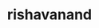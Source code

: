 ---
title: rishavanand
github: https://github.com/rishavanand
mode: light
transition: 3s
archetype:
  - Little Bit of Everything
---